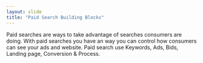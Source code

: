 ```yaml
---
layout: slide
title: "Paid Search Building Blocks"
---
```


Paid searches are ways to take advantage of searches consumers are doing. With paid searches you have an way you can control how consumers can see your ads and website. Paid search use Keywords, Ads, Bids, Landing page, Conversion & Process.
